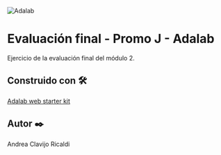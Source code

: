 ![Adalab](https://beta.adalab.es/resources/images/adalab-logo-155x61-bg-white.png)

# Evaluación final - Promo J - Adalab

Ejercicio de la evaluación final del módulo 2.

## Construido con 🛠️

[Adalab web starter kit](https://github.com/Adalab/Adalab-web-starter-kit)

## Autor ✒️

Andrea Clavijo Ricaldi
